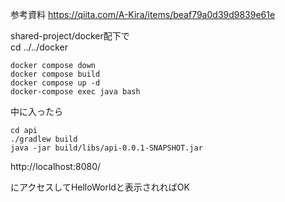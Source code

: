 参考資料
https://qiita.com/A-Kira/items/beaf79a0d39d9839e61e

shared-project/docker配下で  
cd ../../docker

```
docker compose down
docker compose build
docker compose up -d
docker-compose exec java bash

```

中に入ったら

```
cd api
./gradlew build
java -jar build/libs/api-0.0.1-SNAPSHOT.jar

```

http://localhost:8080/

にアクセスしてHelloWorldと表示されればOK